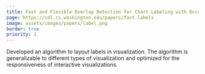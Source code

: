 ```yaml
---
title: Fast and Flexible Overlap Detection for Chart Labeling with Occupancy Bitmap 
page: https://idl.cs.washington.edu/papers/fast-labels
image: assets/images/papers/label.png
border: true
priority: 1
---
```

Developed an algorithm to layout labels in visualization. The algorithm is generalizable to different types of visualization and optimized for the responsiveness of interactive visualizations.
